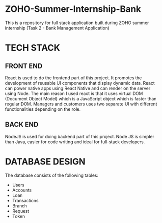 # ZOHO-Summer-Internship-Bank
This is a repository for full stack application built during ZOHO summer internship (Task 2 - Bank Management Application)

# TECH STACK

## FRONT END
React is used to do the frontend part of this project. It promotes the development of reusable UI components that display dynamic data. React can power native apps using React Native and can render on the server using Node. The main reason I used react is that it uses virtual DOM (Document Object Model) which is a JavaScript object which is faster than regular DOM. Managers and customers uses two separate UI with different functionalities depending on the role.

## BACK END
NodeJS is used for doing backend part of this project. Node JS is simpler than Java, easier for code writing and ideal for full-stack developers.
# DATABASE DESIGN

The database consists of the following tables:
-	Users
-	Accounts
-	Loan
-	Transactions
-	Branch
-	Request
-	Token

